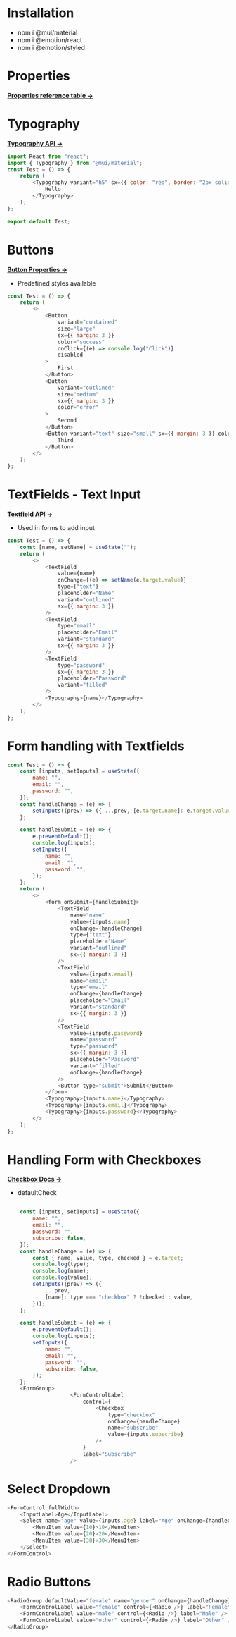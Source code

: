 # Installation

-   npm i @mui/material
-   npm i @emotion/react
-   npm i @emotion/styled

# Properties

[**Properties reference table ->**](https://mui.com/system/properties/#properties-reference-table)

# Typography

[**Typography API ->**](https://mui.com/material-ui/api/typography/)

```javascript
import React from "react";
import { Typography } from "@mui/material";
const Test = () => {
	return (
		<Typography variant="h5" sx={{ color: "red", border: "2px solid red" }}>
			Hello
		</Typography>
	);
};

export default Test;
```

# Buttons

[**Button Properties ->**](https://mui.com/material-ui/react-button/)

-   Predefined styles available

```javascript
const Test = () => {
	return (
		<>
			<Button
				variant="contained"
				size="large"
				sx={{ margin: 3 }}
				color="success"
				onClick={(e) => console.log("Click")}
				disabled
			>
				First
			</Button>
			<Button
				variant="outlined"
				size="medium"
				sx={{ margin: 3 }}
				color="error"
			>
				Second
			</Button>
			<Button variant="text" size="small" sx={{ margin: 3 }} color="info">
				Third
			</Button>
		</>
	);
};
```

# TextFields - Text Input

[**Textfield API ->**](https://mui.com/material-ui/api/text-field/)

-   Used in forms to add input

```javascript
const Test = () => {
	const [name, setName] = useState("");
	return (
		<>
			<TextField
				value={name}
				onChange={(e) => setName(e.target.value)}
				type={"text"}
				placeholder="Name"
				variant="outlined"
				sx={{ margin: 3 }}
			/>
			<TextField
				type="email"
				placeholder="Email"
				variant="standard"
				sx={{ margin: 3 }}
			/>
			<TextField
				type="password"
				sx={{ margin: 3 }}
				placeholder="Password"
				variant="filled"
			/>
			<Typography>{name}</Typography>
		</>
	);
};
```

# Form handling with Textfields

```javascript
const Test = () => {
	const [inputs, setInputs] = useState({
		name: "",
		email: "",
		password: "",
	});
	const handleChange = (e) => {
		setInputs((prev) => ({ ...prev, [e.target.name]: e.target.value }));
	};

	const handleSubmit = (e) => {
		e.preventDefault();
		console.log(inputs);
		setInputs({
			name: "",
			email: "",
			password: "",
		});
	};
	return (
		<>
			<form onSubmit={handleSubmit}>
				<TextField
					name="name"
					value={inputs.name}
					onChange={handleChange}
					type={"text"}
					placeholder="Name"
					variant="outlined"
					sx={{ margin: 3 }}
				/>
				<TextField
					value={inputs.email}
					name="email"
					type="email"
					onChange={handleChange}
					placeholder="Email"
					variant="standard"
					sx={{ margin: 3 }}
				/>
				<TextField
					value={inputs.password}
					name="password"
					type="password"
					sx={{ margin: 3 }}
					placeholder="Password"
					variant="filled"
					onChange={handleChange}
				/>
				<Button type="submit">Submit</Button>
			</form>
			<Typography>{inputs.name}</Typography>
			<Typography>{inputs.email}</Typography>
			<Typography>{inputs.password}</Typography>
		</>
	);
};
```

# Handling Form with Checkboxes

[**Checkbox Docs ->**](https://mui.com/material-ui/react-checkbox/)

-   defaultCheck

```javascript

	const [inputs, setInputs] = useState({
		name: "",
		email: "",
		password: "",
		subscribe: false,
	});
	const handleChange = (e) => {
		const { name, value, type, checked } = e.target;
		console.log(type);
		console.log(name);
		console.log(value);
		setInputs((prev) => ({
			...prev,
			[name]: type === "checkbox" ? !checked : value,
		}));
	};

	const handleSubmit = (e) => {
		e.preventDefault();
		console.log(inputs);
		setInputs({
			name: "",
			email: "",
			password: "",
			subscribe: false,
		});
	};
	<FormGroup>
					<FormControlLabel
						control={
							<Checkbox
								type="checkbox"
								onChange={handleChange}
								name="subscribe"
								value={inputs.subscribe}
							/>
						}
						label="Subscribe"
					/>
```

# Select Dropdown

```javascript
<FormControl fullWidth>
	<InputLabel>Age</InputLabel>
	<Select name="age" value={inputs.age} label="Age" onChange={handleChange}>
		<MenuItem value={10}>10</MenuItem>
		<MenuItem value={20}>20</MenuItem>
		<MenuItem value={30}>30</MenuItem>
	</Select>
</FormControl>
```

# Radio Buttons

```javascript
<RadioGroup defaultValue="female" name="gender" onChange={handleChange}>
	<FormControlLabel value="female" control={<Radio />} label="Female" />
	<FormControlLabel value="male" control={<Radio />} label="Male" />
	<FormControlLabel value="other" control={<Radio />} label="Other" />
</RadioGroup>
```
